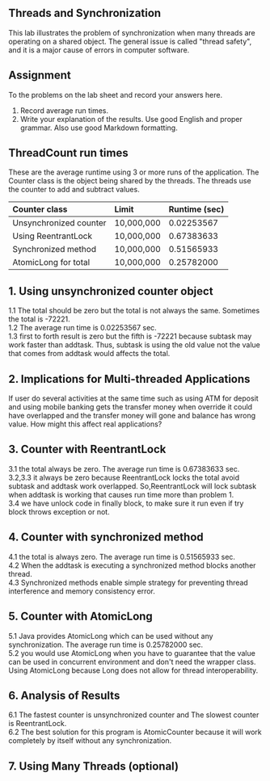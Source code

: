 ## Threads and Synchronization

This lab illustrates the problem of synchronization when many threads are operating on a shared object.  The general issue is called "thread safety", and it is a major cause of errors in computer software.

## Assignment

To the problems on the lab sheet and record your answers here.

1. Record average run times.
2. Write your explanation of the results.  Use good English and proper grammar.  Also use good Markdown formatting.

## ThreadCount run times

These are the average runtime using 3 or more runs of the application.
The Counter class is the object being shared by the threads.
The threads use the counter to add and subtract values.

| Counter class           | Limit              | Runtime (sec)   |
|:------------------------|:-------------------|-----------------|
| Unsynchronized counter  |    10,000,000      |    0.02253567   |
| Using ReentrantLock     |    10,000,000      |    0.67383633   |
| Synchronized method     |    10,000,000      |    0.51565933   |
| AtomicLong for total    |    10,000,000      |    0.25782000   |

## 1. Using unsynchronized counter object

1.1 The total should be zero but the total is not always the same. Sometimes the total is -72221.  
1.2 The average run time is 0.02253567 sec.   
1.3 first to forth result is zero but the fifth is -72221 because subtask may work faster than addtask. Thus, subtask is using the old value not the value that comes from addtask would affects the total.                               
## 2. Implications for Multi-threaded Applications
If user do several activities at the same time such as using ATM for deposit and using mobile banking gets the transfer money when override it could have overlapped and the transfer money will gone and balance has wrong value.
How might this affect real applications?  

## 3. Counter with ReentrantLock

3.1 the total always be zero. The average run time is 0.67383633 sec.       
3.2,3.3 it always be zero because ReentrantLock locks the total avoid subtask and addtask work overlapped. So,ReentrantLock will lock subtask when addtask is working that causes run time more than problem 1.    
3.4 we have unlock code in finally block, to make sure it run even if try block throws exception or not.

## 4. Counter with synchronized method
4.1 the total is always zero. The average run time is 0.51565933 sec.   
4.2 When the addtask is executing a synchronized method blocks another thread.  
4.3 Synchronized methods enable simple strategy for preventing thread interference and memory consistency error.

## 5. Counter with AtomicLong
5.1 Java provides AtomicLong which can be used without any synchronization. The average run time is 0.25782000 sec.  
5.2 you would use AtomicLong when you have to guarantee that the value can be used in concurrent environment and don't need the wrapper class.
Using AtomicLong because Long does not allow for thread interoperability.

## 6. Analysis of Results
6.1 The fastest counter is unsynchronized counter and The slowest counter is ReentrantLock.   
6.2 The best solution for this program is AtomicCounter because it will work completely by itself without any synchronization.


## 7. Using Many Threads (optional)

